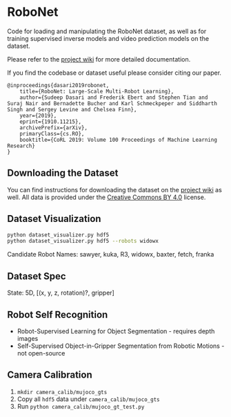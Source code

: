 # RoboNet

Code for loading and manipulating the RoboNet dataset, as well as for training supervised inverse models and video prediction models on the dataset.

Please refer to the [project wiki](https://github.com/SudeepDasari/RoboNet/wiki) for more detailed documentation.

If you find the codebase or dataset useful please consider citing our paper.

```text
@inproceedings{dasari2019robonet,
    title={RoboNet: Large-Scale Multi-Robot Learning},
    author={Sudeep Dasari and Frederik Ebert and Stephen Tian and Suraj Nair and Bernadette Bucher and Karl Schmeckpeper and Siddharth Singh and Sergey Levine and Chelsea Finn},
    year={2019},
    eprint={1910.11215},
    archivePrefix={arXiv},
    primaryClass={cs.RO},
    booktitle={CoRL 2019: Volume 100 Proceedings of Machine Learning Research}
}
```

## Downloading the Dataset

You can find instructions for downloading the dataset on the [project wiki](https://github.com/SudeepDasari/RoboNet/wiki/Getting-Started) as well. All data is provided under the [Creative Commons BY 4.0](https://creativecommons.org/licenses/by/4.0/legalcode) license.

## Dataset Visualization

```bash
python dataset_visualizer.py hdf5
python dataset_visualizer.py hdf5 --robots widowx
```

Candidate Robot Names: sawyer, kuka, R3, widowx, baxter, fetch, franka

## Dataset Spec

State: 5D, [(x, y, z, rotation)?, gripper]

## Robot Self Recognition

* Robot-Supervised Learning for Object Segmentation - requires depth images
* Self-Supervised Object-in-Gripper Segmentation from Robotic Motions - not open-source

## Camera Calibration

1. `mkdir camera_calib/mujoco_gts`
2. Copy all `hdf5` data under `camera_calib/mujoco_gts`
3. Run `python camera_calib/mujoco_gt_test.py`
